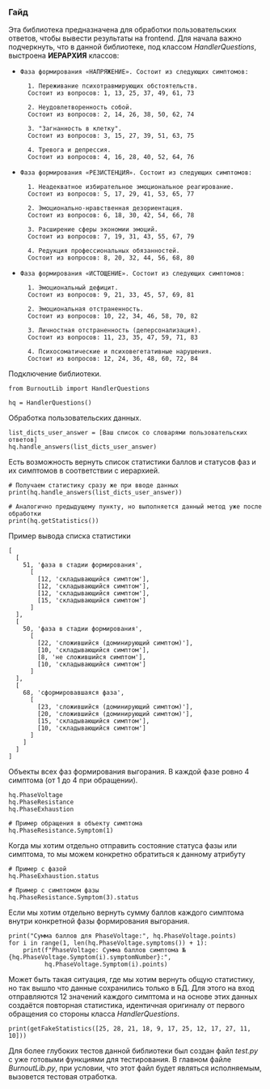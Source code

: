 ### Гайд
Эта библиотека предназначена для обработки пользовательских ответов, чтобы вывести результаты на frontend. Для начала важно подчеркнуть, что в данной библиотеке, под классом _HandlerQuestions_, выстроена **ИЕРАРХИЯ** классов:
*     Фаза формирования «НАПРЯЖЕНИЕ». Состоит из следующих симптомов:

        1. Переживание психотравмирующих обстоятельств. 
        Состоит из вопросов: 1, 13, 25, 37, 49, 61, 73

        2. Неудовлетворенность собой. 
        Состоит из вопросов: 2, 14, 26, 38, 50, 62, 74

        3. "Загнанность в клетку". 
        Состоит из вопросов: 3, 15, 27, 39, 51, 63, 75

        4. Тревога и депрессия. 
        Состоит из вопросов: 4, 16, 28, 40, 52, 64, 76

*     Фаза формирования «РЕЗИСТЕНЦИЯ». Состоит из следующих симптомов:

        1. Неадекватное избирательное эмоциональное реагирование. 
        Состоит из вопросов: 5, 17, 29, 41, 53, 65, 77

        2. Эмоционально-нравственная дезориентация. 
        Состоит из вопросов: 6, 18, 30, 42, 54, 66, 78

        3. Расширение сферы экономии эмоций. 
        Состоит из вопросов: 7, 19, 31, 43, 55, 67, 79

        4. Редукция профессиональных обязанностей. 
        Состоит из вопросов: 8, 20, 32, 44, 56, 68, 80   

*     Фаза формирования «ИСТОЩЕНИЕ». Состоит из следующих симптомов:

        1. Эмоциональный дефицит. 
        Состоит из вопросов: 9, 21, 33, 45, 57, 69, 81

        2. Эмоциональная отстраненность. 
        Состоит из вопросов: 10, 22, 34, 46, 58, 70, 82

        3. Личностная отстраненность (деперсонализация). 
        Состоит из вопросов: 11, 23, 35, 47, 59, 71, 83

        4. Психосоматические и психовегетативные нарушения. 
        Состоит из вопросов: 12, 24, 36, 48, 60, 72, 84

Подключение библиотеки.

    from BurnoutLib import HandlerQuestions
    
    hq = HandlerQuestions()

Обработка пользовательских данных.
    
    list_dicts_user_answer = [Ваш список со словарями пользовательских ответов]
    hq.handle_answers(list_dicts_user_answer)

Есть возможность вернуть список статистики баллов и статусов фаз и их симптомов в соответствии с иерархией. 
    
    # Получаем статистику сразу же при вводе данных
    print(hq.handle_answers(list_dicts_user_answer))

    # Аналогично предыдущему пункту, но выполняется данный метод уже после обработки
    print(hq.getStatistics())

Пример вывода списка статистики 

    [
      [
        51, 'фаза в стадии формирования', 
          [
            [12, 'складывающийся симптом'],
            [12, 'складывающийся симптом'], 
            [12, 'складывающийся симптом'], 
            [15, 'складывающийся симптом']
          ]
      ], 
      [
        50, 'фаза в стадии формирования', 
          [
            [22, 'сложившийся (доминирующий симптом)'], 
            [10, 'складывающийся симптом'], 
            [8, 'не сложившийся симптом'], 
            [10, 'складывающийся симптом']
          ]
      ], 
      [
        68, 'сформировавшаяся фаза', 
          [
            [23, 'сложившийся (доминирующий симптом)'], 
            [20, 'сложившийся (доминирующий симптом)'], 
            [15, 'складывающийся симптом'], 
            [10, 'складывающийся симптом']
          ]
        ]
      ]
    ]

Объекты всех фаз формирования выгорания. В каждой фазе ровно 4 симптома (от 1 до 4 при обращении).

    hq.PhaseVoltage
    hq.PhaseResistance
    hq.PhaseExhaustion
    
    # Пример обращения в объекту симптома
    hq.PhaseResistance.Symptom(1)

Когда мы хотим отдельно отправить состояние статуса фазы или симптома, то мы можем конкретно обратиться к данному атрибуту
    
    # Пример с фазой
    hq.PhaseExhaustion.status
    
    # Пример с симптомом фазы
    hq.PhaseResistance.Symptom(3).status

Если мы хотим отдельно вернуть сумму баллов каждого симптома внутри конкретной фазы формирования выгорания.
    
    print("Сумма баллов для PhaseVoltage:", hq.PhaseVoltage.points)
    for i in range(1, len(hq.PhaseVoltage.symptoms()) + 1):
        print(f"PhaseVoltage: Сумма баллов симптома №{hq.PhaseVoltage.Symptom(i).symptomNumber}:",
              hq.PhaseVoltage.Symptom(i).points)

Может быть такая ситуация, где мы хотим вернуть общую статистику, но так вышло что данные сохранились только в БД. Для этого на вход отправляются 12 значений каждого симптома и на основе этих данных создаётся повторная статистика, идентичная оригиналу от первого обращения со стороны класса _HandlerQuestions_.

    print(getFakeStatistics([25, 28, 21, 18, 9, 17, 25, 12, 17, 27, 11, 10]))

Для более глубоких тестов данной библиотеки был создан файл _test.py_ с уже готовыми функциями для тестирования.
В главном файле _BurnoutLib.py_, при условии, что этот файл будет являться исполняемым, вызовется тестовая отработка.